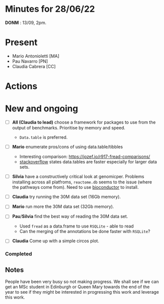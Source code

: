 # Minutes for 28/06/22 

**DONM** : 13/09, 2pm.

# Present

 * Mario Antonioletti [MA]
 * Pau Navarro [PN]
 * Claudia Cabrera [CC]

# Actions

# New and ongoing

- [ ] **All (Claudia to lead)** choose a framework for packages to use from the output of benchmarks. Prioritise by memory and speed.
    * `Data.table` is preferred.
- [ ] **Mario** enumerate pros/cons of using data.table/tibbles
  * Interesting comparison: https://jozef.io/r917-fread-comparisons/
  * [stackoverflow](https://stackoverflow.com/questions/21435339/data-table-vs-dplyr-can-one-do-something-well-the-other-cant-or-does-poorly) states data.tables are faster especially for larger data sets.
- [ ] **Silvia** have a constructively critical look at genomicper.
  Problems installing across all platfroms, `reactome.db` seems to the issue (where the pathways come from). Need to use [bioconductor](https://bioconductor.org/packages/release/data/annotation/html/reactome.db.html) to install.
- [ ] **Claudia** try running the 30M data set (16Gb memory).
- [ ] **Mario** run more the 30M data set (32Gb memory).  
- [ ] **Pau**/**Silvia** find the best way of reading the 30M data set.

   * Used `fread` as a data.frame to use `RSQLite` - able to read
   * Can the merging of the annotations be done faster with `RSQLite`?
- [ ] **Claudia** Come up with a simple circos plot.

### Completed


## Notes

People have been very busy so not making progress. We shall see if we can get an MSc student in Edinburgh or Queen Mary towards the end of the year to see if they might be interested in progressing this work and leverage this work.
